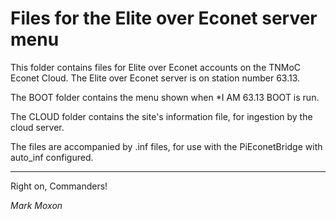 # Files for the Elite over Econet server menu

This folder contains files for Elite over Econet accounts on the TNMoC Econet Cloud. The Elite over Econet server is on station number 63.13.

The BOOT folder contains the menu shown when *I AM 63.13 BOOT is run.

The CLOUD folder contains the site's information file, for ingestion by the cloud server.

The files are accompanied by .inf files, for use with the PiEconetBridge with auto_inf configured.

---

Right on, Commanders!

_Mark Moxon_
